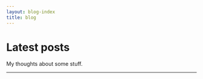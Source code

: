 ```yaml
---
layout: blog-index
title: blog
---
```


# Latest posts

<section class="quotes">
	<div class="summary">My thoughts about some stuff.</div>
	<hr class="-center">
</section>